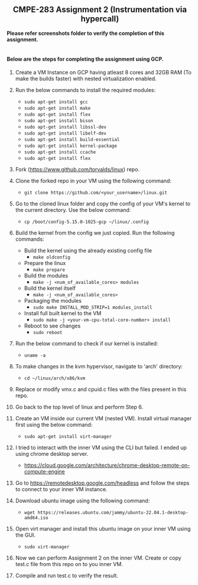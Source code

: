 <h2 align="center">CMPE-283 Assignment 2 (Instrumentation via hypercall)</h2>

<b>Please refer screenshots folder to verify the completion of this assignment.</b>
<br/>
<br/>


<h4>Below are the steps for completing the assignment using GCP.</h4>

1. Create a VM Instance on GCP having atleast 8 cores and 32GB RAM (To make the builds faster) with nested virtualization enabled.

2. Run the below commands to install the required modules:
   * ```sudo apt-get install gcc```
   * ```sudo apt-get install make```
   * ```sudo apt-get install flex```
   * ```sudo apt-get install bison```
   * ```sudo apt-get install libssl-dev```
   * ```sudo apt-get install libelf-dev```
   * ```sudo apt-get install build-essential```
   * ```sudo apt-get install kernel-package```
   * ```sudo apt-get install ccache```
   * ```sudo apt-get install flex```
   
3. Fork (https://www.github.com/torvalds/linux) repo.

4. Clone the forked repo in your VM using the following command:
   * ```git clone https://github.com/<your_username>/linux.git```
   
5. Go to the cloned linux folder and copy the config of your VM's kernel to the current directory. Use the below command:
   * ```cp /boot/config-5.15.0-1025-gcp ~/linux/.config```

6. Build the kernel from the config we just copied. Run the following commands:
   * Build the kernel using the already existing config file
      * ```make oldconfig```
   * Prepare the linux
      * ```make prepare```
   * Build the modules
      * ```make -j <num_of_available_cores> modules```
   * Build the kernel itself
      * ```make -j <num_of_available_cores>```
   * Packaging the modules
      * ```sudo make INSTALL_MOD_STRIP=1 modules_install```
   * Install full built kernel to the VM
      * ```sudo make -j <your-vm-cpu-total-core-number> install``` 
   * Reboot to see changes
      * ```sudo reboot```
      
7. Run the below command to check if our kernel is installed:
   * ```uname -a```

8. To make changes in the kvm hypervisor, navigate to 'arch' directory:    
   * ```cd ~/linux/arch/x86/kvm```
 
9. Replace or modify vmx.c and cpuid.c files with the files present in this repo.

10. Go back to the top level of linux and perform Step 6.

11. Create an VM inside our current VM (nested VM). Install  virtual manager first using the below command:
    * ```sudo apt-get install virt-manager```
    
12. I tried to interact with the inner VM using the CLI but failed. I ended up using chrome desktop server.
    * https://cloud.google.com/architecture/chrome-desktop-remote-on-compute-engine
    
13. Go to https://remotedesktop.google.com/headless and follow the steps to connect to your inner VM instance.

14. Download ubuntu image using the following command:
    * ```wget https://releases.ubuntu.com/jammy/ubuntu-22.04.1-desktop-amd64.iso```

15. Open virt manager and install this ubuntu image on your inner VM using the GUI.
    * ```sudo virt-manager```
 
16. Now we can perform Assignment 2 on the inner VM. Create or copy test.c file from this repo on to you inner VM.

17. Compile and run test.c to verify the result.
   

